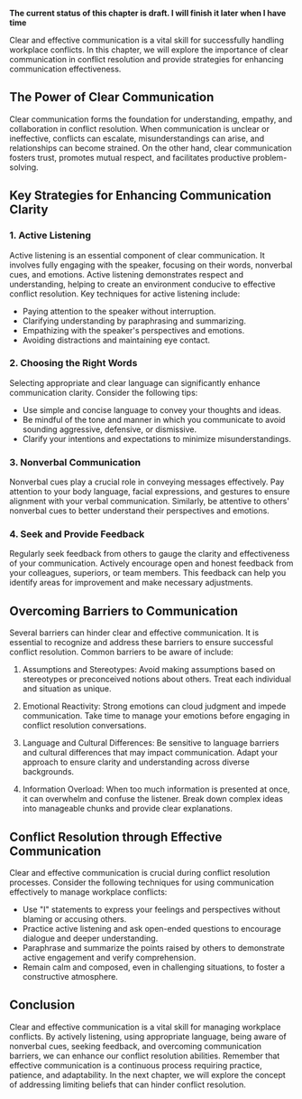 **The current status of this chapter is draft. I will finish it later when I have time**

Clear and effective communication is a vital skill for successfully handling workplace conflicts. In this chapter, we will explore the importance of clear communication in conflict resolution and provide strategies for enhancing communication effectiveness.

The Power of Clear Communication
--------------------------------

Clear communication forms the foundation for understanding, empathy, and collaboration in conflict resolution. When communication is unclear or ineffective, conflicts can escalate, misunderstandings can arise, and relationships can become strained. On the other hand, clear communication fosters trust, promotes mutual respect, and facilitates productive problem-solving.

Key Strategies for Enhancing Communication Clarity
--------------------------------------------------

### 1. Active Listening

Active listening is an essential component of clear communication. It involves fully engaging with the speaker, focusing on their words, nonverbal cues, and emotions. Active listening demonstrates respect and understanding, helping to create an environment conducive to effective conflict resolution. Key techniques for active listening include:

* Paying attention to the speaker without interruption.
* Clarifying understanding by paraphrasing and summarizing.
* Empathizing with the speaker's perspectives and emotions.
* Avoiding distractions and maintaining eye contact.

### 2. Choosing the Right Words

Selecting appropriate and clear language can significantly enhance communication clarity. Consider the following tips:

* Use simple and concise language to convey your thoughts and ideas.
* Be mindful of the tone and manner in which you communicate to avoid sounding aggressive, defensive, or dismissive.
* Clarify your intentions and expectations to minimize misunderstandings.

### 3. Nonverbal Communication

Nonverbal cues play a crucial role in conveying messages effectively. Pay attention to your body language, facial expressions, and gestures to ensure alignment with your verbal communication. Similarly, be attentive to others' nonverbal cues to better understand their perspectives and emotions.

### 4. Seek and Provide Feedback

Regularly seek feedback from others to gauge the clarity and effectiveness of your communication. Actively encourage open and honest feedback from your colleagues, superiors, or team members. This feedback can help you identify areas for improvement and make necessary adjustments.

Overcoming Barriers to Communication
------------------------------------

Several barriers can hinder clear and effective communication. It is essential to recognize and address these barriers to ensure successful conflict resolution. Common barriers to be aware of include:

1. Assumptions and Stereotypes: Avoid making assumptions based on stereotypes or preconceived notions about others. Treat each individual and situation as unique.

2. Emotional Reactivity: Strong emotions can cloud judgment and impede communication. Take time to manage your emotions before engaging in conflict resolution conversations.

3. Language and Cultural Differences: Be sensitive to language barriers and cultural differences that may impact communication. Adapt your approach to ensure clarity and understanding across diverse backgrounds.

4. Information Overload: When too much information is presented at once, it can overwhelm and confuse the listener. Break down complex ideas into manageable chunks and provide clear explanations.

Conflict Resolution through Effective Communication
---------------------------------------------------

Clear and effective communication is crucial during conflict resolution processes. Consider the following techniques for using communication effectively to manage workplace conflicts:

* Use "I" statements to express your feelings and perspectives without blaming or accusing others.
* Practice active listening and ask open-ended questions to encourage dialogue and deeper understanding.
* Paraphrase and summarize the points raised by others to demonstrate active engagement and verify comprehension.
* Remain calm and composed, even in challenging situations, to foster a constructive atmosphere.

Conclusion
----------

Clear and effective communication is a vital skill for managing workplace conflicts. By actively listening, using appropriate language, being aware of nonverbal cues, seeking feedback, and overcoming communication barriers, we can enhance our conflict resolution abilities. Remember that effective communication is a continuous process requiring practice, patience, and adaptability. In the next chapter, we will explore the concept of addressing limiting beliefs that can hinder conflict resolution.
